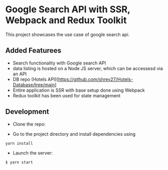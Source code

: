 # Google Search API with SSR, Webpack and Redux Toolkit

This project showcases the use case of google search api.

## Added Featurees

- Search functionality with Google search API
- data listing is hosted on a Node JS server, which can be accessesd via an API
- DB repo (Hotels API)[https://github.com/shrey27/Hotels-Database/tree/main]
- Entire application is SSR with base setup done using Webpack
- Redux toolkit has been used for state management

## Development

- Clone the repo:

- Go to the project directory and install dependencies using 
``` 
yarn install
```
- Launch the server:

```bash
$ yarn start
```
